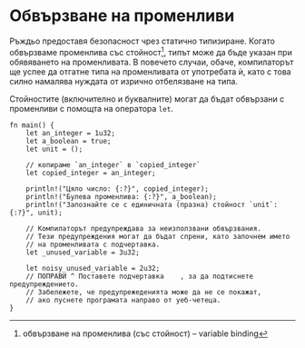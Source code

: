 # Обвързване на променливи

Ръждьо предоставя безопасност чрез статично типизиране. Когато обвързваме
променлива със стойност[^var_binding], типът може да бъде указан при
обявяването на променливата. В повечето случаи, обаче, компилаторът ще успее да
отгатне типа на променливата от употребата ѝ, като с това силно намалява
нуждата от изрично отбелязване на типа.

Стойностите (включително и буквалните) могат да бъдат обвързани с променливи с
помощта на оператора `let`.

```rust,editable
fn main() {
    let an_integer = 1u32;
    let a_boolean = true;
    let unit = ();

    // копираме `an_integer` в `copied_integer`
    let copied_integer = an_integer;

    println!("Цяло число: {:?}", copied_integer);
    println!("Булева променлива: {:?}", a_boolean);
    println!("Запознайте се с единичната (празна) стойност `unit`: {:?}", unit);

    // Компилаторът предупреждава за неизползвани обвързвания.
    // Тези предупреждения могат да бъдат спрени, като започнем името
    // на променливата с подчертавка.
    let _unused_variable = 3u32;

    let noisy_unused_variable = 2u32;
    // ПОПРАВИ ^ Поставете подчертавка    , за да подтиснете предупреждението.
    // Забележете, че предупрежеденията може да не се покажат,
    // ако пуснете програмата направо от уеб-четеца.
}
```

[^var_binding]: обвързване на променлива (със стойност) – variable binding
